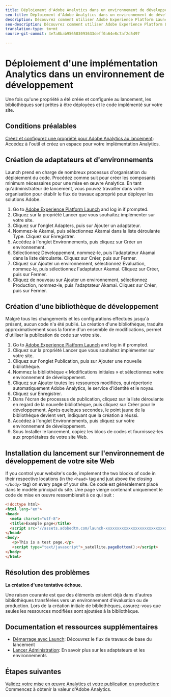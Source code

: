 ```yaml
---
title: Déploiement d'Adobe Analytics dans un environnement de développement
seo-title: Déploiement d'Adobe Analytics dans un environnement de développement
description: Découvrez comment utiliser Adobe Experience Platform Launch pour déployer Adobe Analytics dans votre environnement de développement.
seo-description: Découvrez comment utiliser Adobe Experience Platform Launch pour déployer Adobe Analytics dans votre environnement de développement.
translation-type: tm+mt
source-git-commit: 4e7a8bab956503093633deff0a64e8c7af2d5497

---
```



# Déploiement d'une implémentation Analytics dans un environnement de développement

Une fois qu'une propriété a été créée et configurée au lancement, les bibliothèques sont prêtes à être déployées et le code implémenté sur votre site.

## Conditions préalables

[Créez et configurez une propriété pour Adobe Analytics au lancement](create-analytics-property.md): Accédez à l'outil et créez un espace pour votre implémentation Analytics.

## Création de adaptateurs et d'environnements

Launch prend en charge de nombreux processus d'organisation du déploiement du code. Procédez comme suit pour créer les composants minimum nécessaires pour une mise en œuvre Analytics. En tant qu'administrateur de lancement, vous pouvez travailler dans votre organisation pour établir le flux de travaux approprié pour déployer les solutions Adobe.

1. Go to [Adobe Experience Platform Launch](https://launch.adobe.com) and log in if prompted.
2. Cliquez sur la propriété Lancer que vous souhaitez implémenter sur votre site.
3. Cliquez sur l'onglet Adapters, puis sur Ajouter un adaptateur.
4. Nommez-le Akamai, puis sélectionnez Akamai dans la liste déroulante Type. Cliquez sur Enregistrer.
5. Accédez à l'onglet Environnements, puis cliquez sur Créer un environnement.
6. Sélectionnez Développement, nommez-le, puis l'adaptateur Akamai dans la liste déroulante. Cliquez sur Créer, puis sur Fermer.
7. Cliquez sur Ajouter un environnement, sélectionnez Évaluation, nommez-le, puis sélectionnez l'adaptateur Akamai. Cliquez sur Créer, puis sur Fermer.
8. Cliquez de nouveau sur Ajouter un environnement, sélectionnez Production, nommez-le, puis l'adaptateur Akamai. Cliquez sur Créer, puis sur Fermer.

## Création d'une bibliothèque de développement

Malgré tous les changements et les configurations effectués jusqu'à présent, aucun code n'a été publié. La création d'une bibliothèque, traduite approximativement sous la forme d'un ensemble de modifications, permet d'utiliser la publication de code sur votre site.

1. Go to [Adobe Experience Platform Launch](https://launch.adobe.com) and log in if prompted.
2. Cliquez sur la propriété Lancer que vous souhaitez implémenter sur votre site.
3. Cliquez sur l'onglet Publication, puis sur Ajouter une nouvelle bibliothèque.
4. Nommez la bibliothèque « Modifications initiales » et sélectionnez votre environnement de développement.
5. Cliquez sur Ajouter toutes les ressources modifiées, qui répertorie automatiquement Adobe Analytics, le service d'identité et le noyau.
6. Cliquez sur Enregistrer.
7. Dans l'écran de processus de publication, cliquez sur la liste déroulante en regard de la nouvelle bibliothèque, puis cliquez sur Créer pour le développement. Après quelques secondes, le point jaune de la bibliothèque devient vert, indiquant que la création a réussi.
8. Accédez à l'onglet Environnements, puis cliquez sur votre environnement de développement.
9. Sous Installer le lancement, copiez les blocs de codes et fournissez-les aux propriétaires de votre site Web.

## Installation du lancement sur l'environnement de développement de votre site Web

If you control your website's code, implement the two blocks of code in their respective locations (in the `<head>` tag and just above the closing `</body>` tag) on every page of your site. Ce code est généralement placé dans le modèle principal du site. Une page vierge contenant uniquement le code de mise en œuvre ressemblerait à ce qui suit :

```html
<!doctype html>
<html lang="en">
<head>
  <meta charset="utf-8">
  <title>Example page</title>
  <script src="//assets.adobedtm.com/launch-xxxxxxxxxxxxxxxxxxxxxxxxxxxxxxxxxx-development.min.js"></script>
</head>
<body>
   <p>This is a test page.</p>
   <script type="text/javascript">_satellite.pageBottom();</script>
</body>
</html>
```

## Résolution des problèmes

**La création d'une tentative échoue.**

Une raison courante est que des éléments existent déjà dans d'autres bibliothèques transférées vers un environnement d'évaluation ou de production. Lors de la création initiale de bibliothèques, assurez-vous que seules les ressources modifiées sont ajoutées à la bibliothèque.

## Documentation et ressources supplémentaires

- [Démarrage avec Launch](https://docs.adobelaunch.com/getting-started): Découvrez le flux de travaux de base du lancement
- [Lancer Administration](https://docs.adobelaunch.com/administration): En savoir plus sur les adaptateurs et les environnements

## Étapes suivantes

[Validez votre mise en œuvre Analytics et votre publication en production](validate-publish-prod.md): Commencez à obtenir la valeur d'Adobe Analytics.
